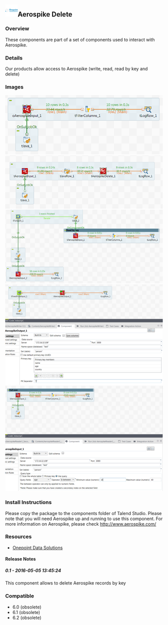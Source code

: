 ## <img src='./logo.jpg' width='40' height='40'>Aerospike Delete

### Overview
These components are part of a set of components used to interact with Aerospike.
### Details
Our products allow access to Aerospike (write, read, read by key and delete)
### Images
<a href='./screenshots/v_0.1__9.jpg'><img src='./screenshots/v_0.1__9.jpg' ></a>
<a href='./screenshots/v_0.1__8.jpg'><img src='./screenshots/v_0.1__8.jpg' ></a>
<a href='./screenshots/v_0.1__7.jpg'><img src='./screenshots/v_0.1__7.jpg' ></a>
<a href='./screenshots/v_0.1__6.jpg'><img src='./screenshots/v_0.1__6.jpg' ></a>
<a href='./screenshots/v_0.1__10.jpg'><img src='./screenshots/v_0.1__10.jpg' ></a>


### Install Instructions
Please copy the package to the components folder of Talend Studio. Please note that you will need Aerospike up and running to use this component. For more information on Aerospike, please check http://www.aerospike.com/
### Resources
 * <a href=http://www.onepointltd.com/talend-data-solutions/talend-data-integration/>Onepoint Data Solutions</a>

#### Release Notes

##### 0.1 - 2016-05-05 13:45:24
This component allows to delete Aerospike records by key
### Compatible
 -  6.0 (obsolete)
 -   6.1 (obsolete)
 -   6.2 (obsolete)